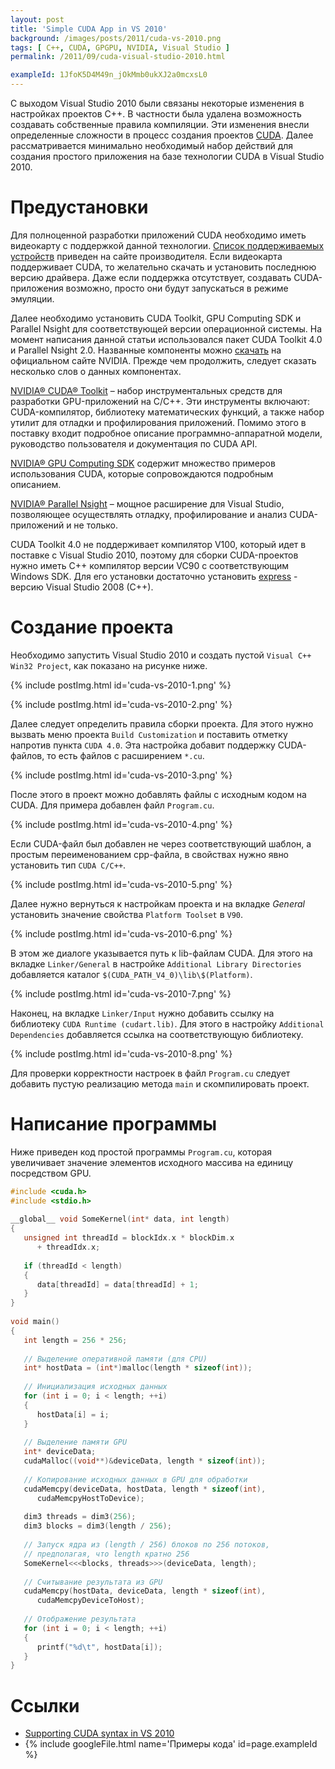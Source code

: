 ```yaml
---
layout: post
title: 'Simple CUDA App in VS 2010'
background: /images/posts/2011/cuda-vs-2010.png
tags: [ C++, CUDA, GPGPU, NVIDIA, Visual Studio ]
permalink: /2011/09/cuda-visual-studio-2010.html

exampleId: 1JfoK5D4M49n_jOkMmb0ukXJ2a0mcxsL0
---
```


С выходом Visual Studio 2010 были связаны некоторые изменения в настройках проектов C++. В частности
была удалена возможность создавать собственные правила компиляции. Эти изменения внесли определенные
сложности в процесс создания проектов [CUDA](http://developer.nvidia.com/what-cuda). Далее рассматривается
минимально необходимый набор действий для создания простого приложения на базе технологии CUDA в
Visual Studio 2010.

<!--more-->

# Предустановки

Для полноценной разработки приложений CUDA необходимо иметь видеокарту с поддержкой данной технологии.
[Список поддерживаемых устройств](http://developer.nvidia.com/cuda-gpus) приведен на сайте производителя.
Если видеокарта поддерживает CUDA, то желательно скачать и установить последнюю версию драйвера. Даже
если поддержка отсутствует, создавать CUDA-приложения возможно, просто они будут запускаться в режиме
эмуляции.

Далее необходимо установить CUDA Toolkit, GPU Computing SDK и Parallel Nsight для соответствующей
версии операционной системы. На момент написания данной статьи использовался пакет CUDA Toolkit 4.0
и Parallel Nsight 2.0. Названные компоненты можно [скачать](http://developer.nvidia.com/cuda-downloads)
на официальном сайте NVIDIA. Прежде чем продолжить, следует сказать несколько слов о данных компонентах.

[NVIDIA® CUDA® Toolkit](http://developer.nvidia.com/cuda-toolkit) – набор инструментальных средств
для разработки GPU-приложений на C/C++. Эти инструменты включают: CUDA-компилятор, библиотеку
математических функций, а также набор утилит для отладки и профилирования приложений. Помимо этого в
поставку входит подробное описание программно-аппаратной модели, руководство пользователя и документация
по CUDA API.

[NVIDIA® GPU Computing SDK](http://developer.nvidia.com/cuda-toolkit) содержит множество примеров
использования CUDA, которые сопровождаются подробным описанием.

[NVIDIA® Parallel Nsight](http://developer.nvidia.com/nvidia-parallel-nsight) – мощное расширение для
Visual Studio, позволяющее осуществлять отладку, профилирование и анализ CUDA-приложений и не только.

CUDA Toolkit 4.0 не поддерживает компилятор V100, который идет в поставке с Visual Studio 2010, поэтому
для сборки CUDA-проектов нужно иметь C++ компилятор версии VC90 с соответствующим Windows SDK. Для его
установки достаточно установить [express](http://www.microsoft.com/visualstudio/en-us/products/2008-editions/express) - 
версию Visual Studio 2008 (C++).

# Создание проекта

Необходимо запустить Visual Studio 2010 и создать пустой `Visual C++ Win32 Project`, как показано на рисунке ниже.

{% include postImg.html id='cuda-vs-2010-1.png' %}

{% include postImg.html id='cuda-vs-2010-2.png' %}

Далее следует определить правила сборки проекта. Для этого нужно вызвать меню проекта `Build Customization`
и поставить отметку напротив пункта `CUDA 4.0`. Эта настройка добавит поддержку CUDA-файлов, то есть
файлов с расширением `*.cu`.

{% include postImg.html id='cuda-vs-2010-3.png' %}

После этого в проект можно добавлять файлы с исходным кодом на CUDA. Для примера добавлен файл `Program.cu`.

{% include postImg.html id='cuda-vs-2010-4.png' %}

Если CUDA-файл был добавлен не через соответствующий шаблон, а простым переименованием cpp-файла, в
свойствах нужно явно установить тип `CUDA C/C++`.

{% include postImg.html id='cuda-vs-2010-5.png' %}

Далее нужно вернуться к настройкам проекта и на вкладке _General_ установить значение свойства `Platform Toolset` в `V90`.

{% include postImg.html id='cuda-vs-2010-6.png' %}

В этом же диалоге указывается путь к lib-файлам CUDA. Для этого на вкладке `Linker/General` в настройке
`Additional Library Directories` добавляется каталог `$(CUDA_PATH_V4_0)\lib\$(Platform)`.

{% include postImg.html id='cuda-vs-2010-7.png' %}

Наконец, на вкладке `Linker/Input` нужно добавить ссылку на библиотеку `CUDA Runtime (cudart.lib)`.
Для этого в настройку `Additional Dependencies` добавляется ссылка на соответствующую библиотеку.

{% include postImg.html id='cuda-vs-2010-8.png' %}

Для проверки корректности настроек в файл `Program.cu` следует добавить пустую реализацию метода
`main` и скомпилировать проект.

# Написание программы

Ниже приведен код простой программы `Program.cu`, которая увеличивает значение элементов исходного
массива на единицу посредством GPU.

```cpp
#include <cuda.h>
#include <stdio.h>
 
__global__ void SomeKernel(int* data, int length)
{
   unsigned int threadId = blockIdx.x * blockDim.x
      + threadIdx.x;
 
   if (threadId < length)
   {
      data[threadId] = data[threadId] + 1;
   }
}
 
void main()
{
   int length = 256 * 256;
 
   // Выделение оперативной памяти (для CPU)
   int* hostData = (int*)malloc(length * sizeof(int));
 
   // Инициализация исходных данных
   for (int i = 0; i < length; ++i)
   {
      hostData[i] = i;
   }
 
   // Выделение памяти GPU
   int* deviceData;
   cudaMalloc((void**)&deviceData, length * sizeof(int));
 
   // Копирование исходных данных в GPU для обработки
   cudaMemcpy(deviceData, hostData, length * sizeof(int),
      cudaMemcpyHostToDevice);
 
   dim3 threads = dim3(256);
   dim3 blocks = dim3(length / 256);
 
   // Запуск ядра из (length / 256) блоков по 256 потоков,
   // предполагая, что length кратно 256
   SomeKernel<<<blocks, threads>>>(deviceData, length);
 
   // Считывание результата из GPU
   cudaMemcpy(hostData, deviceData, length * sizeof(int),
      cudaMemcpyDeviceToHost);
 
   // Отображение результата
   for (int i = 0; i < length; ++i)
   {
      printf("%d\t", hostData[i]);
   }
}
```

# Ссылки

* [Supporting CUDA syntax in VS 2010](/2011/10/intellisense-cuda-visual-studio-2010.html)
* {% include googleFile.html name='Примеры кода' id=page.exampleId %}
